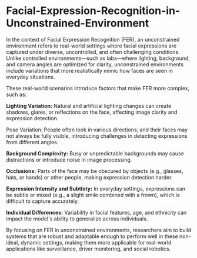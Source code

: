 # Facial-Expression-Recognition-in-Unconstrained-Environment
In the context of Facial Expression Recognition (FER), an unconstrained environment refers to real-world settings where facial expressions are captured under diverse, uncontrolled, and often challenging conditions. Unlike controlled environments—such as labs—where lighting, background, and camera angles are optimized for clarity, unconstrained environments include variations that more realistically mimic how faces are seen in everyday situations.

These real-world scenarios introduce factors that make FER more complex, such as:
 
 **Lighting Variation:**
 Natural and artificial lighting changes can create shadows, glares, or reflections on the face, affecting image clarity and expression detection.
 
 Pose Variation: 
 People often look in various directions, and their faces may not always be fully visible, introducing challenges in detecting expressions from different angles.
 
 **Background Complexity:** 
 Busy or unpredictable backgrounds may cause distractions or introduce noise in image processing.
 
 **Occlusions:** 
 Parts of the face may be obscured by objects (e.g., glasses, hats, or hands) or other people, making expression detection harder.
 
 **Expression Intensity and Subtlety:** In everyday settings, expressions can be subtle or mixed (e.g., a slight smile combined with a frown), which is difficult to capture accurately.
 
 **Individual Differences:** Variability in facial features, age, and ethnicity can impact the model's ability to generalize across individuals.

By focusing on FER in unconstrained environments, researchers aim to build systems that are robust and adaptable enough to perform well in these non-ideal, dynamic settings, making them more applicable for real-world applications like surveillance, driver monitoring, and social robotics.
